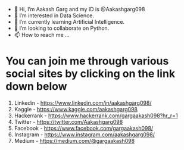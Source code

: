 - 👋 Hi, I’m Aakash Garg and my ID is @Aakashgarg098
- 👀 I’m interested in Data Science.
- 🌱 I’m currently learning Artificial Intelligence.
- 💞️ I’m looking to collaborate on Python.
- 📫 How to reach me ...

# You can join me through various social sites by clicking on the link down below

1. Linkedin - https://www.linkedin.com/in/aakashgarg098/
2. Kaggle - https://www.kaggle.com/aakashgarg098
3. Hackerrank - https://www.hackerrank.com/gargaakash098?hr_r=1
4. Twitter - https://twitter.com/Aakashgarg098
5. Facebook - https://www.facebook.com/gargaakash098/
6. Instagram - https://www.instagram.com/aakashgarg098/
7. Medium - https://medium.com/@gargaakash098

<!---
Aakashgarg098/Aakashgarg098 is a ✨ special ✨ repository because its `README.md` (this file) appears on your GitHub profile.
You can click the Preview link to take a look at your changes.
--->
